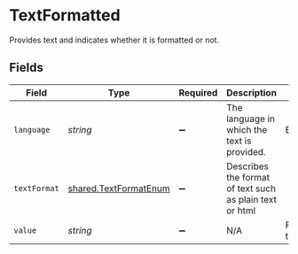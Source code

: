# TextFormatted

Provides text and indicates whether it is formatted or not.


## Fields

| Field                                                                 | Type                                                                  | Required                                                              | Description                                                           | Example                                                               |
| --------------------------------------------------------------------- | --------------------------------------------------------------------- | --------------------------------------------------------------------- | --------------------------------------------------------------------- | --------------------------------------------------------------------- |
| `language`                                                            | *string*                                                              | :heavy_minus_sign:                                                    | The language in which the text is provided.                           | English                                                               |
| `textFormat`                                                          | [shared.TextFormatEnum](../../../sdk/models/shared/textformatenum.md) | :heavy_minus_sign:                                                    | Describes the format of text such as plain text or html               |                                                                       |
| `value`                                                               | *string*                                                              | :heavy_minus_sign:                                                    | N/A                                                                   | Formatted text                                                        |